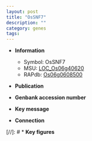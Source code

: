 ```yaml
---
layout: post
title: "OsSNF7"
description: ""
category: genes
tags: 
---
```


* **Information**  
    + Symbol: OsSNF7  
    + MSU: [LOC_Os06g40620](http://rice.uga.edu/cgi-bin/ORF_infopage.cgi?orf=LOC_Os06g40620)  
    + RAPdb: [Os06g0608500](http://rapdb.dna.affrc.go.jp/viewer/gbrowse_details/irgsp1?name=Os06g0608500)  

* **Publication**  

* **Genbank accession number**  

* **Key message**  

* **Connection**  

[//]: # * **Key figures**  


